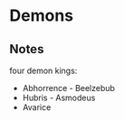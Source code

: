 # Demons

## Notes

four demon kings:  

- Abhorrence  - Beelzebub
- Hubris  - Asmodeus
- Avarice  
